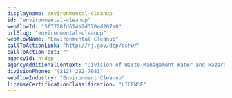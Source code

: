 ```yaml
---
displayname: environmental-cleanup
id: "environmental-cleanup"
webflowId: "5f7728fd614a2d378ed207a0"
urlSlug: "environmental-cleanup"
webflowName: "Environmental Cleanup"
callToActionLink: "http://nj.gov/dep/dshw/"
callToActionText: ""
agencyId: njdep
agencyAdditionalContext: "Division of Waste Management Water and Hazardous Waste Enforcement"
divisionPhone: "(212) 292-7081"
webflowIndustry: "Environment Cleanup"
licenseCertificationClassification: "LICENSE"
---
```

